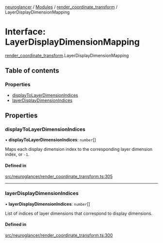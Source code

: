 [neuroglancer](../README.md) / [Modules](../modules.md) / [render\_coordinate\_transform](../modules/render_coordinate_transform.md) / LayerDisplayDimensionMapping

# Interface: LayerDisplayDimensionMapping

[render_coordinate_transform](../modules/render_coordinate_transform.md).LayerDisplayDimensionMapping

## Table of contents

### Properties

- [displayToLayerDimensionIndices](render_coordinate_transform.LayerDisplayDimensionMapping.md#displaytolayerdimensionindices)
- [layerDisplayDimensionIndices](render_coordinate_transform.LayerDisplayDimensionMapping.md#layerdisplaydimensionindices)

## Properties

### displayToLayerDimensionIndices

• **displayToLayerDimensionIndices**: `number`[]

Maps each display dimension index to the corresponding layer dimension index, or `-1`.

#### Defined in

[src/neuroglancer/render_coordinate_transform.ts:305](https://github.com/ActiveBrainAtlas2/neuroglancer/blob/b9eb98e6/src/neuroglancer/render_coordinate_transform.ts#L305)

___

### layerDisplayDimensionIndices

• **layerDisplayDimensionIndices**: `number`[]

List of indices of layer dimensions that correspond to display dimensions.

#### Defined in

[src/neuroglancer/render_coordinate_transform.ts:300](https://github.com/ActiveBrainAtlas2/neuroglancer/blob/b9eb98e6/src/neuroglancer/render_coordinate_transform.ts#L300)
